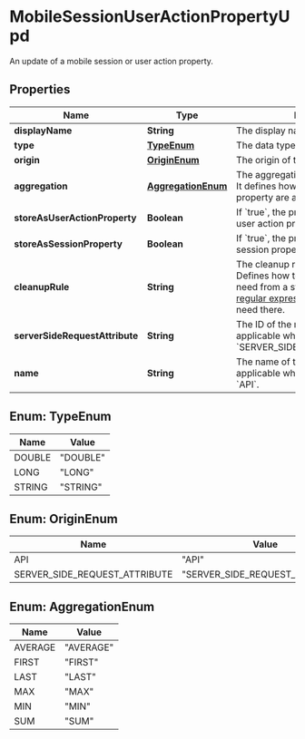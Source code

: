 

# MobileSessionUserActionPropertyUpd

An update of a mobile session or user action property.

## Properties

| Name | Type | Description | Notes |
|------------ | ------------- | ------------- | -------------|
|**displayName** | **String** | The display name of the property. |  [optional] |
|**type** | [**TypeEnum**](#TypeEnum) | The data type of the property. |  |
|**origin** | [**OriginEnum**](#OriginEnum) | The origin of the property |  |
|**aggregation** | [**AggregationEnum**](#AggregationEnum) | The aggregation type of the property.     It defines how multiple values of the property are aggregated. |  [optional] |
|**storeAsUserActionProperty** | **Boolean** | If &#x60;true&#x60;, the property is stored as a user action property |  [optional] |
|**storeAsSessionProperty** | **Boolean** | If &#x60;true&#x60;, the property is stored as a session property |  [optional] |
|**cleanupRule** | **String** | The cleanup rule of the property.   Defines how to extract the data you need from a string value. Specify the [regular expression](https://dt-url.net/k9e0iaq) for the data you need there. |  [optional] |
|**serverSideRequestAttribute** | **String** | The ID of the request attribute.   Only applicable when the **origin** is set to &#x60;SERVER_SIDE_REQUEST_ATTRIBUTE&#x60;. |  [optional] |
|**name** | **String** | The name of the reported value.   Only applicable when the **origin** is set to &#x60;API&#x60;. |  [optional] |



## Enum: TypeEnum

| Name | Value |
|---- | -----|
| DOUBLE | &quot;DOUBLE&quot; |
| LONG | &quot;LONG&quot; |
| STRING | &quot;STRING&quot; |



## Enum: OriginEnum

| Name | Value |
|---- | -----|
| API | &quot;API&quot; |
| SERVER_SIDE_REQUEST_ATTRIBUTE | &quot;SERVER_SIDE_REQUEST_ATTRIBUTE&quot; |



## Enum: AggregationEnum

| Name | Value |
|---- | -----|
| AVERAGE | &quot;AVERAGE&quot; |
| FIRST | &quot;FIRST&quot; |
| LAST | &quot;LAST&quot; |
| MAX | &quot;MAX&quot; |
| MIN | &quot;MIN&quot; |
| SUM | &quot;SUM&quot; |



